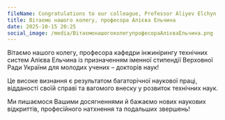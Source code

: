 ```yaml
---
fileName: Congratulations to our colleague, Professor Aliyev Elchyn
title: Вітаємо нашого колегу, професора Алієва Ельчина
date: 2025-10-15 20:25
social_image: /media/ВітаємонашогоколегупрофесораАлієваЕльчина.png
---
```

Вітаємо нашого колегу, професора кафедри інжинірингу технічних систем Алієва Ельчина із призначенням іменної стипендії Верховної Ради України для молодих учених – докторів наук!

Це високе визнання є результатом багаторічної наукової праці, відданості своїй справі та вагомого внеску у розвиток технічних наук.

Ми пишаємося Вашими досягненнями й бажаємо нових наукових відкриттів, професійного натхнення та подальших звершень!